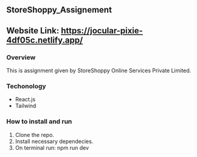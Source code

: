 
## StoreShoppy_Assignement
## Website Link: https://jocular-pixie-4df05c.netlify.app/
### Overview
This is assignment given by StoreShoppy Online Services Private Limited.

### Techonology
- React.js
- Tailwind

### How to install and run
1. Clone the repo.
2. Install necessary dependecies.
3. On terminal run: npm run dev
